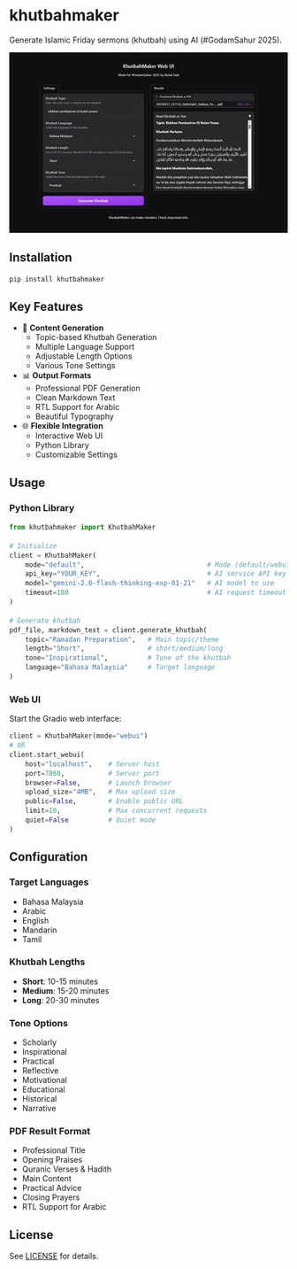 # khutbahmaker

Generate Islamic Friday sermons (khutbah) using AI (#GodamSahur 2025).

![KhutbahMaker Web UI](assets/thumb.webp)

## Installation

```bash
pip install khutbahmaker
```

## Key Features

- 📝 **Content Generation**
  - Topic-based Khutbah Generation
  - Multiple Language Support
  - Adjustable Length Options
  - Various Tone Settings
- 📊 **Output Formats**
  - Professional PDF Generation
  - Clean Markdown Text
  - RTL Support for Arabic
  - Beautiful Typography
- 🌐 **Flexible Integration**
  - Interactive Web UI
  - Python Library
  - Customizable Settings

## Usage

### Python Library

```python
from khutbahmaker import KhutbahMaker

# Initialize
client = KhutbahMaker(
    mode="default",                               # Mode (default/webui)
    api_key="YOUR_KEY",                           # AI service API key
    model="gemini-2.0-flash-thinking-exp-01-21"   # AI model to use
    timeout=180                                   # AI request timeout in seconds
)

# Generate khutbah
pdf_file, markdown_text = client.generate_khutbah(
    topic="Ramadan Preparation",   # Main topic/theme
    length="Short",                # short/medium/long
    tone="Inspirational",          # Tone of the khutbah
    language="Bahasa Malaysia"     # Target language
)
```

### Web UI

Start the Gradio web interface:

```python
client = KhutbahMaker(mode="webui")
# OR
client.start_webui(
    host="localhost",    # Server host
    port=7860,           # Server port
    browser=False,       # Launch browser
    upload_size="4MB",   # Max upload size
    public=False,        # Enable public URL
    limit=10,            # Max concurrent requests
    quiet=False          # Quiet mode
)
```

## Configuration

### Target Languages
- Bahasa Malaysia
- Arabic
- English
- Mandarin
- Tamil

### Khutbah Lengths
- **Short**: 10-15 minutes
- **Medium**: 15-20 minutes
- **Long**: 20-30 minutes

### Tone Options
- Scholarly
- Inspirational
- Practical
- Reflective
- Motivational
- Educational
- Historical
- Narrative

### PDF Result Format
- Professional Title
- Opening Praises
- Quranic Verses & Hadith
- Main Content
- Practical Advice
- Closing Prayers
- RTL Support for Arabic

## License

See [LICENSE](LICENSE) for details.
